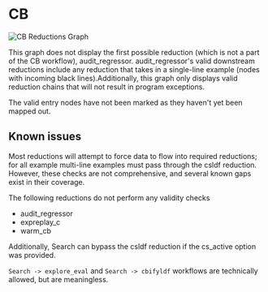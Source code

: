 # CB
![CB Reductions Graph](https://user-images.githubusercontent.com/49209570/58733227-f131a480-83c1-11e9-93b9-aade1c6a386c.png)

This graph does not display the first possible reduction (which is not a part of the CB workflow), audit_regressor. audit_regressor's valid downstream reductions include any reduction that takes in a single-line example (nodes with incoming black lines).Additionally, this graph only displays valid reduction chains that will not result in program exceptions.

The valid entry nodes have not been marked as they haven't yet been mapped out.

## Known issues
Most reductions will attempt to force data to flow into required reductions; for all example multi-line examples must pass through the csldf reduction. However, these checks are not comprehensive, and several known gaps exist in their coverage.

The following reductions do not perform any validity checks
* audit_regressor
* expreplay_c
* warm_cb

Additionally, Search can bypass the csldf reduction if the cs_active option was provided.

`Search -> explore_eval` and `Search -> cbifyldf` workflows are technically allowed, but are meaningless.